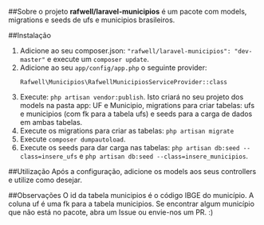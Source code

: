 ##Sobre o projeto
**rafwell/laravel-municipios** é um pacote com models, migrations e seeds de ufs e municipios brasileiros.

##Instalação
1. Adicione ao seu composer.json: ```"rafwell/laravel-municipios": "dev-master"``` e execute um ```composer update```.
2. Adicione ao seu ```app/config/app.php``` o seguinte provider:
    ```
    Rafwell\Municipios\RafwellMunicipiosServiceProvider::class
    ```
3. Execute: ```php artisan vendor:publish```. Isto criará no seu projeto dos models na pasta app: UF e Municipio, migrations para criar tabelas: ufs e municipios (com fk para a tabela ufs) e seeds para a carga de dados em ambas tabelas.
4. Execute os migrations para criar as tabelas: ```php artisan migrate```
5. Execute ```composer dumpautoload```.
6. Execute os seeds para dar carga nas tabelas: ```php artisan db:seed --class=insere_ufs``` e ```php artisan db:seed --class=insere_municipios```.

##Utilização
Após a configuração, adicione os models aos seus controllers e utilize como desejar.

##Observações
O id da tabela municipios é o código IBGE do município. A coluna uf é uma fk para a tabela municipios. Se encontrar algum município que não está no pacote, abra um Issue ou envie-nos um PR. :)

